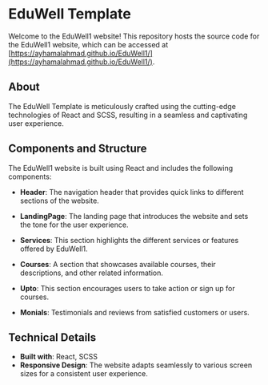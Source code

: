 # EduWell Template

Welcome to the EduWell1 website! This repository hosts the source code for the EduWell1 website, which can be accessed at [https://ayhamalahmad.github.io/EduWell1/](https://ayhamalahmad.github.io/EduWell1/).

## About


The EduWell Template is meticulously crafted using the cutting-edge technologies of React and SCSS, resulting in a seamless and captivating user experience.

## Components and Structure

The EduWell1 website is built using React and includes the following components:

- **Header**: The navigation header that provides quick links to different sections of the website.

- **LandingPage**: The landing page that introduces the website and sets the tone for the user experience.

- **Services**: This section highlights the different services or features offered by EduWell1.

- **Courses**: A section that showcases available courses, their descriptions, and other related information.

- **Upto**: This section encourages users to take action or sign up for courses.

- **Monials**: Testimonials and reviews from satisfied customers or users.

## Technical Details

- **Built with**: React, SCSS
- **Responsive Design**: The website adapts seamlessly to various screen sizes for a consistent user experience.
